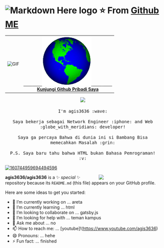 # ![Markdown Here logo](https://raw.github.com/adam-p/markdown-here/master/src/common/images/icon48.png) ⭐️ From [Github ME](https://github.com/agis3636)

<table width="100%"  border="0" cellpadding="0" cellspacing="0">
  <tr>
    <td align="center">
      <img align="right" alt="GIF" src="https://media.giphy.com/media/836HiJc7pgzy8iNXCn/giphy.gif" />
    </td>
    <td align="center">
      <a href="https://benyou.me">
        <span>&nbsp;&nbsp;&nbsp;&nbsp;&nbsp;&nbsp;&nbsp;</span>
        <span>&nbsp;&nbsp;&nbsp;&nbsp;&nbsp;&nbsp;&nbsp;</span>
        <img src="https://github.com/benyou1969/benyou1969/blob/master/globe.gif?raw=true" />
        <span>&nbsp;&nbsp;&nbsp;&nbsp;&nbsp;&nbsp;&nbsp;&nbsp;</span>
        <span>&nbsp;&nbsp;&nbsp;&nbsp;&nbsp;&nbsp;&nbsp;&nbsp;</span>
        <br>
        <strong>Kunjungi Github Pribadi Saya</strong>
    </td>
  </tr>
</table>

<p align="center">
  <img src="https://media.giphy.com/media/MeJgB3yMMwIaHmKD4z/giphy.gif" width="30%">
  <br><br>
  <samp>
    I'm agis3636 :wave:
    <br><br>
    Saya bekerja sebagai Network Engineer :iphone: and Web :globe_with_meridians: developer!
    <br><br>
    Saya ga percaya Bahwa di dunia ini si Bambang Bisa memecahkan Masalah :grin:
    <br><br>
    P.S. Saya baru tahu bahwa HTML bukan Bahasa Pemrograman! :v:
  </samp>
</p>

[![160744959694494596](https://user-images.githubusercontent.com/73004306/128688771-fa97fb54-049c-4b54-a11a-19430a279346.jpg)](https://github.com/agis3636?tab=repositories)

<a href="https://www.facebook.com/agis3636">
  <img align="right" src="https://user-images.githubusercontent.com/62259121/128676375-afcaf9cf-ddcf-430d-aa31-415ac45001f9.jpg" width=200 />
</a>

**agis3636/agis3636** is a ✨ _special_ ✨ repository because its `README.md` (this file) appears on your GitHub profile.

Here are some ideas to get you started:

- 🔭 I’m currently working on ...       areta
- 🌱 I’m currently learning ...         html
- 👯 I’m looking to collaborate on ...  gatsby.js
- 🤔 I’m looking for help with ...      teman kampus
- 💬 Ask me about ...                   no
- 📫 How to reach me: ...               [youtube]!(https://www.youtube.com/agis3636)
- 😄 Pronouns: ...                      hehe
- ⚡ Fun fact: ...                      finished
